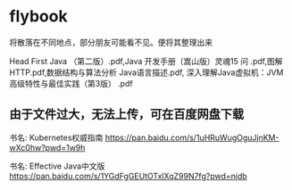 # flybook
将散落在不同地点，部分朋友可能看不见。便将其整理出来

Head First Java （第二版）.pdf,Java 开发手册（嵩山版）灵魂15 问 .pdf,图解HTTP.pdf,数据结构与算法分析 Java语言描述.pdf,
深入理解Java虚拟机：JVM高级特性与最佳实践（第3版） .pdf

## 由于文件过大，无法上传，可在百度网盘下载
书名: Kubernetes权威指南 
https://pan.baidu.com/s/1uHRuWugOguJjnKM-wXc0hw?pwd=1w9h

书名: Effective Java中文版 
https://pan.baidu.com/s/1YGdFgGEUtOTxlXqZ99N7fg?pwd=njdb
